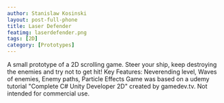 ```yaml
---
author: Stanislaw Kosinski
layout: post-full-phone
title: Laser Defender
featimg: laserdefender.png
tags: [2D]
category: [Prototypes]
---
```


A small prototype of a 2D scrolling game. Steer your ship, keep destroying the enemies and try not to get hit! 
Key Features: Neverending level, Waves of enemies, Enemy paths, Particle Effects
Game was based on a udemy tutorial "Complete C# Unity Developer 2D" created by gamedev.tv.
Not intended for commercial use.